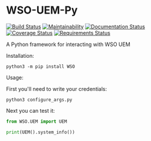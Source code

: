 # WSO-UEM-Py

[![Build Status](https://travis-ci.org/rorymurdock/WSO-UEM-Py.svg?branch=master)](https://travis-ci.org/rorymurdock/WSO-UEM-Py)
[![Maintainability](https://api.codeclimate.com/v1/badges/3be7fc89238b38fc0031/maintainability)](https://codeclimate.com/github/rorymurdock/WSO-UEM-Py/maintainability)
[![Documentation Status](https://readthedocs.org/projects/wso-uem-py/badge/?version=latest)](https://wso-uem-py.readthedocs.io/en/latest/?badge=latest)
[![Coverage Status](https://coveralls.io/repos/github/rorymurdock/WSO-UEM-Py/badge.svg?branch=master)](https://coveralls.io/github/rorymurdock/WSO-UEM-Py?branch=master)
[![Requirements Status](https://requires.io/github/rorymurdock/WSO-UEM-Py/requirements.svg?branch=master)](https://requires.io/github/rorymurdock/WSO-UEM-Py/requirements/?branch=master)

A Python framework for interacting with WSO UEM

Installation:

```shell
python3 -m pip install WSO
```

Usage:

First you'll need to write your credentials:

```shell
python3 configure_args.py
```

Next you can test it:

```python
from WSO.UEM import UEM

print(UEM().system_info())
```
